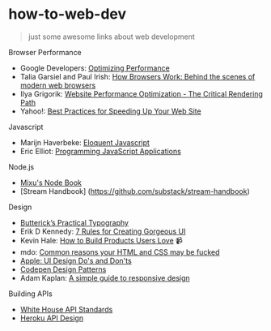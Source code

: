 # how-to-web-dev

> just some awesome links about web development

Browser Performance

* Google Developers: [Optimizing Performance](https://developers.google.com/web/fundamentals/performance/index?hl=en)
* Talia Garsiel and Paul Irish: [How Browsers Work: Behind the scenes of modern web browsers](http://www.html5rocks.com/en/tutorials/internals/howbrowserswork/#Introduction)
* Ilya Grigorik: [Website Performance Optimization - The Critical Rendering Path](https://www.udacity.com/course/ud884)
* Yahoo!: [Best Practices for Speeding Up Your Web Site](https://developer.yahoo.com/performance/rules.html)

Javascript

* Marijn Haverbeke: [Eloquent Javascript](http://eloquentjavascript.net/)
* Eric Elliot: [Programming JavaScript Applications](https://ericelliottjs.com/product/programming-javascript-applications-paper-ebook-bundle/)

Node.js

* [Mixu's Node Book](http://book.mixu.net/node/)
* [Stream Handbook] (https://github.com/substack/stream-handbook)

Design

* [Butterick’s Practical Typography](http://practicaltypography.com/)
* Erik D Kennedy: [7 Rules for Creating Gorgeous UI](https://medium.com/@erikdkennedy/7-rules-for-creating-gorgeous-ui-part-1-559d4e805cda)
* Kevin Hale: [How to Build Products Users Love](http://startupclass.samaltman.com/courses/lec07/) :video_camera:
* mdo: [Common reasons your HTML and CSS may be fucked](https://github.com/mdo/wtf-html-css)
* [Apple: UI Design Do's and Don'ts](https://developer.apple.com/design/tips/)
* [Codepen Design Patterns](http://codepen.io/patterns)
* Adam Kaplan: [A simple guide to responsive design](http://adamkaplan.me/grid)

Building APIs

* [White House API Standards](https://github.com/WhiteHouse/api-standards)
* [Heroku API Design](https://github.com/interagent/http-api-design)
